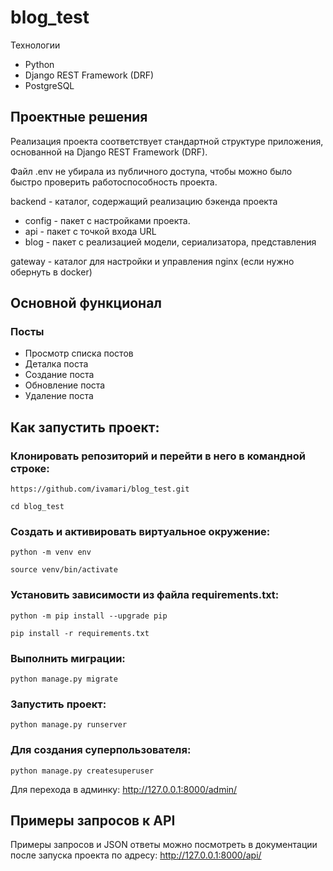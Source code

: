 # blog_test

Технологии
* Python
* Django REST Framework (DRF)
* PostgreSQL

## Проектные решения
Реализация проекта соответствует стандартной структуре приложения, основанной на Django REST Framework (DRF). 

Файл .env не убирала из публичного доступа, чтобы можно было быстро проверить работоспособность проекта.

backend - каталог, содержащий реализацию бэкенда проекта
* config - пакет с настройками проекта.
* api - пакет с точкой входа URL
* blog - пакет с реализацией модели, сериализатора, представления

gateway - каталог для настройки и управления nginx (если нужно обернуть в docker)

## Основной функционал
### Посты
* Просмотр списка постов
* Деталка поста
* Создание поста
* Обновление поста
* Удаление поста

## Как запустить проект:

### Клонировать репозиторий и перейти в него в командной строке:

`https://github.com/ivamari/blog_test.git`

`cd blog_test`

### Cоздать и активировать виртуальное окружение:

`python -m venv env`

`source venv/bin/activate`

### Установить зависимости из файла requirements.txt:

`python -m pip install --upgrade pip`

`pip install -r requirements.txt`

### Выполнить миграции:

`python manage.py migrate`

### Запустить проект:

`python manage.py runserver`

### Для создания суперпользователя:

`python manage.py createsuperuser`

Для перехода в админку: http://127.0.0.1:8000/admin/

## Примеры запросов к API
Примеры запросов и JSON ответы можно посмотреть в документации после запуска проекта по адресу: http://127.0.0.1:8000/api/
